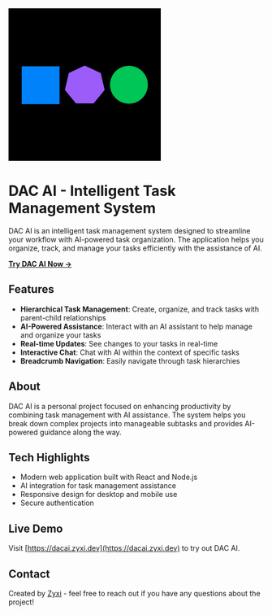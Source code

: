 <img src="dac-logo.png" alt="DAC AI" width="300" />


# DAC AI - Intelligent Task Management System

DAC AI is an intelligent task management system designed to streamline your workflow with AI-powered task organization. The application helps you organize, track, and manage your tasks efficiently with the assistance of AI.

**[Try DAC AI Now →](https://dacai.zyxi.dev)**

## Features

- **Hierarchical Task Management**: Create, organize, and track tasks with parent-child relationships
- **AI-Powered Assistance**: Interact with an AI assistant to help manage and organize your tasks
- **Real-time Updates**: See changes to your tasks in real-time
- **Interactive Chat**: Chat with AI within the context of specific tasks
- **Breadcrumb Navigation**: Easily navigate through task hierarchies

## About

DAC AI is a personal project focused on enhancing productivity by combining task management with AI assistance. The system helps you break down complex projects into manageable subtasks and provides AI-powered guidance along the way.

## Tech Highlights

- Modern web application built with React and Node.js
- AI integration for task management assistance
- Responsive design for desktop and mobile use
- Secure authentication

## Live Demo

Visit [https://dacai.zyxi.dev](https://dacai.zyxi.dev) to try out DAC AI.

## Contact

Created by [Zyxi](https://github.com/ShadowZ1xy) - feel free to reach out if you have any questions about the project!
